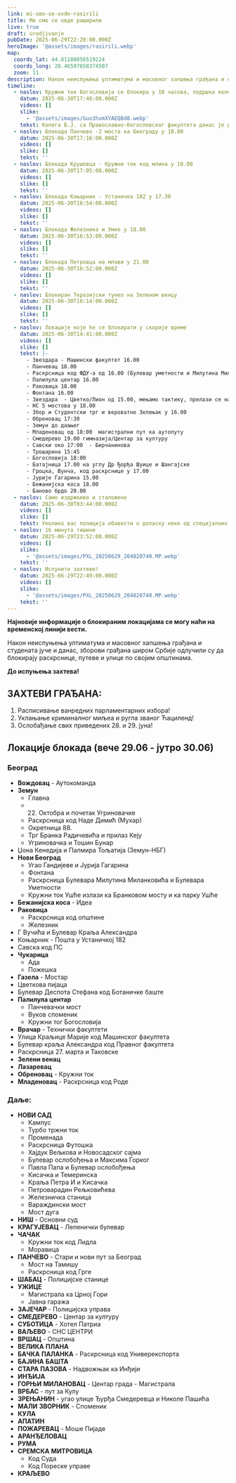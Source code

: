 ```yaml
---
link: mi-smo-se-ovde-rasirili
title: Ми смо се овде раширили
live: true
draft: uredjivanje
pubDate: 2025-06-29T22:20:00.000Z
heroImage: '@assets/images/rasirili.webp'
map:
  coords_lat: 44.81188056519224
  coords_long: 20.46597658374507
  zoom: 11
description: Након неиспуњења ултиматума и масовног хапшења грађана и студената јуче и данас, зборови грађана широм Србије одлучили су да блокирају раскрснице, путеве и улице по својим општинама.
timeline:
  - naslov: Кружни ток Богословија се блокира у 18 часова, подршка колеги са Православно-богословског факултета
    datum: 2025-06-30T17:46:00.000Z
    videos: []
    slike:
      - '@assets/images/Guo3hvmXYAEQBd8.webp'
    tekst: Колега Б.Ј. са Православно-богословског факултета данас је добио одлуку о избацивању из дома у оквиру комплекса те зграде. Разлог томе, је према изворима „кршио кућни ред унутар зграде дома“, што је окачено на огласној табли дома. Наставнички колегијум ПБФ-а је, такође, данас затражио од студената да се „[врате наставним активностима](https://bfspc.bg.ac.rs/29-6-2025-saopsenje-nastavnickog-kolegijuma/)“. Због свега овога, колеге са Православно-богословског зову да се окупимо на кружном току код Богословије у 18 часова.
  - naslov: Блокада Панчево -2 моста ка Београду у 18.00
    datum: 2025-06-30T17:16:00.000Z
    videos: []
    slike: []
    tekst: ''
  - naslov: Блокада Крушевца - Кружни ток код млина у 18.00
    datum: 2025-06-30T17:05:00.000Z
    videos: []
    slike: []
    tekst: ''
  - naslov: Блокада Коњарник - Устаничка 182 у 17.30
    datum: 2025-06-30T16:54:00.000Z
    videos: []
    slike: []
    tekst: ''
  - naslov: Блокада Железника и Умке у 18.00
    datum: 2025-06-30T16:53:00.000Z
    videos: []
    slike: []
    tekst: ''
  - naslov: Блокада Петровца на млави у 21.00
    datum: 2025-06-30T16:52:00.000Z
    videos: []
    slike: []
    tekst: ''
  - naslov: Блокиран Теразијски тунел на Зеленом венцу
    datum: 2025-06-30T16:14:00.000Z
    videos: []
    slike: []
    tekst: ''
  - naslov: Локације које ће се блокирати у скорије време
    datum: 2025-06-30T14:41:00.000Z
    videos: []
    slike: []
    tekst: |-
      - Звездара - Машински факултет 16.00
      - Панчевац 18.00
      - Раскрсница код ФДУ-а од 16.00 (Булевар уметности и Милутина Миланковића)
      - Палилула центар 16.00
      - Раковица 18.00
      - Фонтана 16.00
      - Звездара  - Цветко/Лион од 15.00, мењамо тактику, прелази се на мобилну фазу.
      - НС 5 мостова у 18.00
      - Збор и Студентски трг и вероватно Зелењак у 16.00
      - Обреновац 17:30
      - Земун до даљњег
      - Младеновац од 18:00  магистрални пут ка аутопуту
      - Смедерево 19.00 гимназија/Центар за културу
      - Савски око 17:00  - Бирчанинова
      - Трошарина 15:45
      - Богословија 18:00
      - Батајница 17.00 на углу Др Ђорђа Шуице и Шангајске
      - Гроцка, Вунча, код раскрснице у 17.00
      - Јурије Гагарина 15.00
      - Бежанијска коса 18.00
      - Баново брдо 20.00
  - naslov: Само издржљиво и сталожено
    datum: 2025-06-30T03:44:00.000Z
    videos: []
    slike: []
    tekst: Уколико вас полиција обавести о доласку неке од специјалних јединица за разбијање демонстрација, не очајавајте! Склоните се, мирно и без панике, а након њиховог одласка поново можете успоставити неки вид окупљања и блокаде. У српској жандермерији према званичним информацијама има око 3000 лица, који су распоређени по батаљонима и по сменама. Нема их довољно да координисано разбију све локације блокаде.
  - naslov: 16 минута тишине
    datum: 2025-06-29T23:52:00.000Z
    videos: []
    slike:
      - '@assets/images/PXL_20250629_204820740.MP.webp'
    tekst: ''
  - naslov: Испуните захтеве!
    datum: 2025-06-29T22:49:00.000Z
    videos: []
    slike:
      - '@assets/images/PXL_20250629_204820740.MP.webp'
    tekst: ''
---
```

**Најновије информације о блокираним локацијама се могу наћи на временској линији вести.**

Након неиспуњења ултиматума и масовног хапшења грађана и студената јуче и данас, зборови грађана широм Србије одлучили су да блокирају раскрснице, путеве и улице по својим општинама.

**До испуњења захтева!**

## ЗАХТЕВИ ГРАЂАНА:

1. Расписивање ванредних парламентарних избора!
2. Уклањање криминалног миљеа и ругла званог Ћациленд!
3. Ослобађање свих приведених 28. и 29. јуна!

## Локације блокада (вече 29.06 -  јутро 30.06)

### Београд

- **Вождовац** - Аутокоманда
- **Земун**
    - Главна
    - 22. Октобра и почетак Угриновачке
    - Раскрсница код Наде Димић (Мухар)
    - Окретница 88.
    - Трг Бранка Радичевића и прилаз Кеју
    - Угриновачка и Тошин Бунар
- Џона Кенедија и Палмира Тољатија (Земун-НБГ)
- **Нови Београд**
    - Угао Гандијеве и Јурија Гагарина
    - Фонтана
    - Раскрсница Булевара Милутина Миланковића и Булевара Уметности
    - Кружни ток Ушће излази ка Бранковом мосту и ка парку Ушће
- **Бежанијска коса** - Идеа
- **Раковица**
    - Раскрсница код општине
    - Железник
- Г Вучића и Булевар Краља Александра
- Коњарник - Пошта у Устаничкој 182
- Савска код ПС
- **Чукарица**
    - Ада
    - Пожешка
- **Газела** - Мостар
- Цветкова пијаца
- Булевар Деспота Стефана код Ботаничке баште
- **Палилула центар**
    - Панчевачки мост
    - Вуков споменик
    - Кружни тог Богословија
- **Врачар** - Технички факултети
- Улица Краљице Марије код Машинског факултета
- Булевар краља Александра код Правног факултета
- Раскрсница 27. марта и Таковске
- **Зелени венац**
- **Лазаревац**
- **Обреновац** - Кружни ток
- **Младеновац** - Раскрсница код Роде

### Даље:

- **НОВИ САД**
    - Кампус
    - Турбо тржни ток
    - Променада
    - Раскрсница Футошка
    - Хајдук Вељкова и Новосадског сајма
    - Булевар ослобођења и Максима Горког
    - Павла Папа и Булевар ослобођења
    - Кисачка и Темеринска
    - Краља Петра И и Кисачка
    - Петроварадин Рељковићева
    - Железничка станица
    - Вараждински мост
    - Мост дуга
- **НИШ** - Основни суд
- **КРАГУЈЕВАЦ** - Лепенички булевар
- **ЧАЧАК**
    - Кружни ток код Лидла
    - Моравица
- **ПАНЧЕВО** - Стари и нови пут за Београд
    - Мост на Тамишу
    - Раскрсница код Грге
- **ШАБАЦ** - Полицијске станице
- **УЖИЦЕ**
    - Магистрала ка Црној Гори
    - Јавна гаража
- **ЗАЈЕЧАР** - Полицијска управа
- **СМЕДЕРЕВО** - Центар за културу
- **СУБОТИЦА** - Хотел Патриа
- **ВАЉЕВО** - СНС ЦЕНТРИ
- **ВРШАЦ** - Општина
- **ВЕЛИКА** **ПЛАНА**
- **БАЧКА** **ПАЛАНКА** - Раскрсница код Универекспорта
- **БАЈИНА** **БАШТА**
- **СТАРА** **ПАЗОВА** - Надвожњак ка Инђији
- **ИНЂИЈА**
- **ГОРЊИ** **МИЛАНОВАЦ** - Центар града - Магистрала
- **ВРБАС** - пут за Кулу
- **ЗРЕЊАНИН** - угао улице Ђурђа Смедеревца и Николе Пашића
- **МАЛИ** **ЗВОРНИК** - Споменик
- **КУЛА**
- **АПАТИН**
- **ПОЖАРЕВАЦ** - Моше Пијаде
- **АРАНЂЕЛОВАЦ**
- **РУМА**
- **СРЕМСКА** **МИТРОВИЦА**
    - Код Суда
    - Код Пореске управе
- **КРАЉЕВО**

